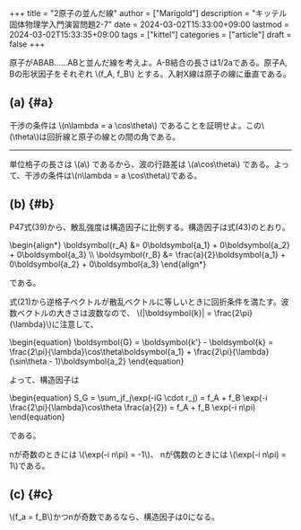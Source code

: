 +++
title = "2原子の並んだ線"
author = ["Marigold"]
description = "キッテル固体物理学入門演習問題2-7"
date = 2024-03-02T15:33:00+09:00
lastmod = 2024-03-02T15:33:35+09:00
tags = ["kittel"]
categories = ["article"]
draft = false
+++

原子がABAB......ABと並んだ線を考えよ。A-B結合の長さは1/2aである。原子A, Bの形状因子をそれぞれ \\(f\_A, f\_B\\) とする。入射X線は原子の線に垂直である。

<!--more-->


## (a) {#a}

干渉の条件は \\(n\lambda = a \cos\theta\\) であることを証明せよ。この\\(\theta\\)は回折線と原子の線との間の角である。

---

単位格子の長さは \\(a\\) であるから、波の行路差は \\(a\cos\theta\\) である。よって、干渉の条件は\\(n\lambda = a \cos\theta\\)である。


## (b) {#b}

P47式(39)から、散乱強度は構造因子に比例する。構造因子は式(43)のとおり。

\begin{align\*}
\boldsymbol{r\_A} &= 0\boldsymbol{a\_1} + 0\boldsymbol{a\_2} + 0\boldsymbol{a\_3} \\\\
\boldsymbol{r\_B} &= \frac{a}{2}\boldsymbol{a\_1} + 0\boldsymbol{a\_2} + 0\boldsymbol{a\_3}
\end{align\*}

である。

式(21)から逆格子ベクトルが散乱ベクトルに等しいときに回折条件を満たす。波数ベクトルの大きさは波数なので、 \\(|\boldsymbol{k}| = \frac{2\pi}{\lambda}\\)に注意して、

\begin{equation}
\boldsymbol{G} = \boldsymbol{k'} - \boldsymbol{k} = \frac{2\pi}{\lambda}\cos\theta\boldsymbol{a\_1} + \frac{2\pi}{\lambda}(\sin\theta - 1)\boldsymbol{a\_2}
\end{equation}

よって、構造因子は

\begin{equation}
S\_G = \sum\_jf\_j\exp(-iG \cdot r\_j) = f\_A + f\_B \exp(-i \frac{2\pi}{\lambda}\cos\theta \frac{a}{2}) = f\_A + f\_B \exp(-i n\pi)
\end{equation}

である。

nが奇数のときには \\(\exp(-i n\pi) = -1\\)、
nが偶数のときには \\(\exp(-i n\pi) = 1\\)である。


## (c) {#c}

\\(f\_a = f\_B\\)かつnが奇数であるなら、構造因子は0になる。
